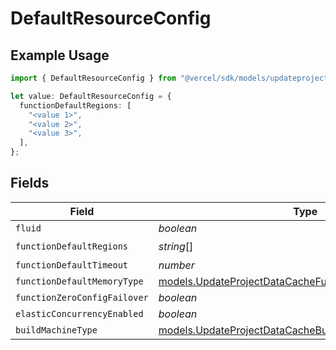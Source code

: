 # DefaultResourceConfig

## Example Usage

```typescript
import { DefaultResourceConfig } from "@vercel/sdk/models/updateprojectdatacacheop.js";

let value: DefaultResourceConfig = {
  functionDefaultRegions: [
    "<value 1>",
    "<value 2>",
    "<value 3>",
  ],
};
```

## Fields

| Field                                                                                                                  | Type                                                                                                                   | Required                                                                                                               | Description                                                                                                            |
| ---------------------------------------------------------------------------------------------------------------------- | ---------------------------------------------------------------------------------------------------------------------- | ---------------------------------------------------------------------------------------------------------------------- | ---------------------------------------------------------------------------------------------------------------------- |
| `fluid`                                                                                                                | *boolean*                                                                                                              | :heavy_minus_sign:                                                                                                     | N/A                                                                                                                    |
| `functionDefaultRegions`                                                                                               | *string*[]                                                                                                             | :heavy_check_mark:                                                                                                     | N/A                                                                                                                    |
| `functionDefaultTimeout`                                                                                               | *number*                                                                                                               | :heavy_minus_sign:                                                                                                     | N/A                                                                                                                    |
| `functionDefaultMemoryType`                                                                                            | [models.UpdateProjectDataCacheFunctionDefaultMemoryType](../models/updateprojectdatacachefunctiondefaultmemorytype.md) | :heavy_minus_sign:                                                                                                     | N/A                                                                                                                    |
| `functionZeroConfigFailover`                                                                                           | *boolean*                                                                                                              | :heavy_minus_sign:                                                                                                     | N/A                                                                                                                    |
| `elasticConcurrencyEnabled`                                                                                            | *boolean*                                                                                                              | :heavy_minus_sign:                                                                                                     | N/A                                                                                                                    |
| `buildMachineType`                                                                                                     | [models.UpdateProjectDataCacheBuildMachineType](../models/updateprojectdatacachebuildmachinetype.md)                   | :heavy_minus_sign:                                                                                                     | N/A                                                                                                                    |